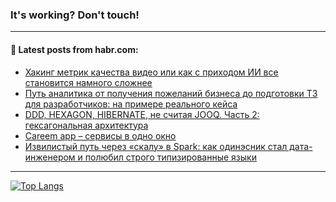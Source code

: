 ### It's working? Don't touch!

---
<!--
#### 🛠️ Technical stack:

![C++](https://img.shields.io/badge/C++-informational?logo=c%2B%2B&style=flat&logoColor=white&color=9C033A)
![Java](https://img.shields.io/badge/Java-informational?logo=java&style=flat&logoColor=white&color=007396)
![Kotlin](https://img.shields.io/badge/Kotlin-informational?logo=Kotlin&style=flat&logoColor=white&color=0095D5)
![JS](https://img.shields.io/badge/JS-informational?logo=javaScript&style=flat&logoColor=black&color=F7Df1E) <br>
![HTML5](https://img.shields.io/badge/HTML5-informational?logo=html5&style=flat&logoColor=white&color=E34F26)
![CSS3](https://img.shields.io/badge/CSS3-informational?logo=css3&style=flat&logoColor=white&color=157286)
![Sass](https://img.shields.io/badge/Saas-informational?logo=sass&style=flat&logoColor=white&color=hotpink)
![PHP](https://img.shields.io/badge/PHP-informational?logo=php&style=flat&logoColor=white&color=777BB4) <br>
![WebPAck](https://img.shields.io/badge/WebPack-informational?logo=webPack&style=flat&logoColor=white&color=FF6F00)
![Bootstrap](https://img.shields.io/badge/Bootstrap-informational?logo=Bootstrap&style=flat&logoColor=white&color=7952B3)
![MySQL](https://img.shields.io/badge/MySQL-informational?logo=MySQL&style=flat&logoColor=white&color=00f) <br>
![NodeJS](https://img.shields.io/badge/NodeJS-informational?logo=node.js&style=flat&logoColor=white&color=43853D)
![Spring](https://img.shields.io/badge/Spring-informational?logo=Spring&style=flat&logoColor=white&color=0A9EDC)
![Angular](https://img.shields.io/badge/Vue-informational?logo=vue.js&style=flat&logoColor=white&color=red)
![Git](https://img.shields.io/badge/Git-informational?logo=git&style=flat&logoColor=white&color=darkorange)

___
-->

#### 💬 Latest posts from habr.com:

<!-- BLOG-POST-LIST:START -->
- [Хакинг метрик качества видео или как с приходом ИИ все становится намного сложнее](https://habr.com/ru/post/700726/?utm_source=habrahabr&utm_medium=rss&utm_campaign=700726)
- [Путь аналитика от получения пожеланий бизнеса до подготовки ТЗ для разработчиков: на примере реального кейса](https://habr.com/ru/post/700792/?utm_source=habrahabr&utm_medium=rss&utm_campaign=700792)
- [DDD, HEXAGON, HIBERNATE, не считая JOOQ. Часть 2: гексагональная архитектура](https://habr.com/ru/post/700790/?utm_source=habrahabr&utm_medium=rss&utm_campaign=700790)
- [Careem app – сервисы в одно окно](https://habr.com/ru/post/700780/?utm_source=habrahabr&utm_medium=rss&utm_campaign=700780)
- [Извилистый путь через «скалу» в Spark: как одинэсник стал дата-инженером и полюбил строго типизированные языки](https://habr.com/ru/post/700678/?utm_source=habrahabr&utm_medium=rss&utm_campaign=700678)
<!-- BLOG-POST-LIST:END -->

---

[![Top Langs](https://github-readme-stats.vercel.app/api/top-langs/?username=zloylis&layout=compact&hide_border=true&theme=dracula)](https://github.com/zloylis)
